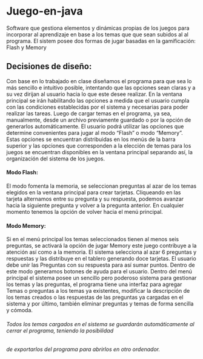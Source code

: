 # Juego-en-java
Software que gestiona elementos y dinámicas propias de los juegos para incorporar al aprendizaje en base a los temas que que sean subidos al al programa. El sistem posee dos formas de jugar basadas en la gamificación: Flash y Memory

##  Decisiones de diseño:
Con base en lo trabajado en clase diseñamos el programa para que sea lo más sencillo e intuitivo posible, intentando
que las opciones sean claras y a su vez dirijan al usuario hacia lo que este desee realizar.
En la ventana principal se irán habilitando las opciones a medida que el usuario cumpla con las condiciones
establecidas por el sistema y necesarias para poder realizar las tareas. Luego de cargar temas en el programa, ya sea,
manualmente, desde un archivo previamente guardado o por la opción de generarlos automáticamente. El usuario
podrá utilizar las opciones que determine convenientes para jugar al modo “Flash” o modo “Memory”.
Estas opciones se encuentran distribuidas en los menús de la barra superior y las opciones que corresponden a la
elección de temas para los juegos se encuentran disponibles en la ventana principal separando así, la organización del
sistema de los juegos.
#### Modo Flash:
El modo fomenta la memoria, se seleccionan preguntas al azar de los temas elegidos en la ventana principal para crear
tarjetas. Cliqueando en las tarjeta alternamos entre su pregunta y su respuesta, podemos avanzar hacia la siguiente
pregunta y volver a la pregunta anterior. En cualquier momento tenemos la opción de volver hacia el menú principal.
#### Modo Memory:
Si en el menú principal los temas seleccionados tienen al menos seis preguntas, se activará la opción de jugar Memory
este juego contribuye a la atención así como a la memoria. El sistema selecciona al azar 6 preguntas y respuestas y las
distribuye en el tablero generando doce tarjetas. El usuario debe unir las Preguntas con su respuesta para así sumar
puntos. Dentro de este modo generamos botones de ayuda para el usuario.
Dentro del menú principal el sistema posee un sencillo pero poderoso sistema para gestionar los temas y las preguntas,
el programa tiene una interfaz para agregar Temas o preguntas a los temas ya existentes, modificar la descripción de
los temas creados o las respuestas de las preguntas ya cargadas en el sistema y por último, también eliminar preguntas
y temas de forma sencilla y cómoda.

###### Todos los temas cargados en el sistema se guardarán automáticamente al cerrar el programa, teniendo la posibilidad
###### de exportarlos del programa para abrirlos en otro ordenador.
